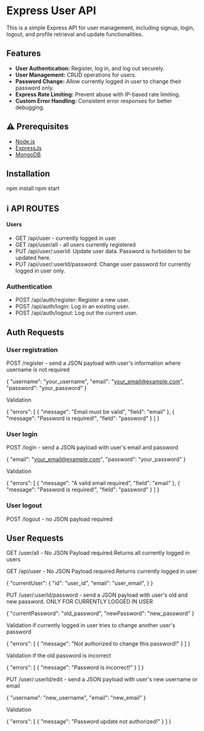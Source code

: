 # Express User API

This is a simple Express API for user management, including signup, login, logout, and profile retrieval and update functionalities.

## Features

- **User Authentication:** Register, log in, and log out securely.
- **User Management:** CRUD operations for users.
- **Password Change:** Allow currently logged in user to change their password only.
- **Express Rate Limiting:** Prevent abuse with IP-based rate limiting.
- **Custom Error Handling:** Consistent error responses for better debugging.

## :warning: Prerequisites
- [Node.js](https://nodejs.org/en/)
- [ExpressJs](https://expressjs.com/en/starter/installing.html)
- [MongoDB](https://www.mongodb.com/try/download/community)

## Installation

npm install
npm start

## :information_source: API ROUTES

#### Users 
- GET /api/user - currently logged in user
- GET /api/user/all - all users currently registered
- PUT /api/user/:userId: Update user data. Password is forbidden to be updated here.
- PUT /api/user/:userId/password: Change user password for currently logged in user only.

### Authentication
- POST /api/auth/register: Register a new user.
- POST /api/auth/login: Log in an existing user.
- POST /api/auth/logout: Log out the current user.


## Auth Requests

### User registration

POST /register - send a JSON payload with user's information where username is not required

{
  "username": "your_username", 
  "email": "your_email@example.com",
  "password": "your_password"
}

Validation

{
    "errors": [
        {
            "message": "Email must be valid",
            "field": "email"
        },
        {
            "message": "Password is required!",
            "field": "password"
        }
    ]
}

### User login

POST /login - send a JSON payload with user's email and password

{
  "email": "your_email@example.com",
  "password": "your_password"
}

Validation

{
    "errors": [
        {
            "message": "A valid email required",
            "field": "email"
        },
        {
            "message": "Password is required!",
            "field": "password"
        }
    ]
}

### User logout

POST /logout - no JSON payload required

## User Requests

GET /user/all - No JSON Payload required.Returns all currently logged in users

GET /api/user - No JSON Payload required.Returns currently logged in user

{
    "currentUser": {
        "id": "user_id",
        "email": "user_email",
    }
}


PUT /user/:userId/password - send a JSON payload with user's old and new password. ONLY FOR CURRENTLY LOGGED IN USER

{
    "currentPassword": "old_password",
    "newPassword": "new_password"
}

Validation if currently logged in user tries to change another user's password

{
    "errors": [
        {
            "message": "Not authorized to change this password!"
        }
    ]
}

Validation if the old password is incorrect

{
    "errors": [
        {
            "message": "Password is incorrect!"
        }
    ]
}



PUT /user/:userId/edit - send a JSON payload with user's new username or email

{
    "username": "new_username",
    "email": "new_email"
}

Validation

{
    "errors": [
        {
            "message": "Password update not authorized!"
        }
    ]
}